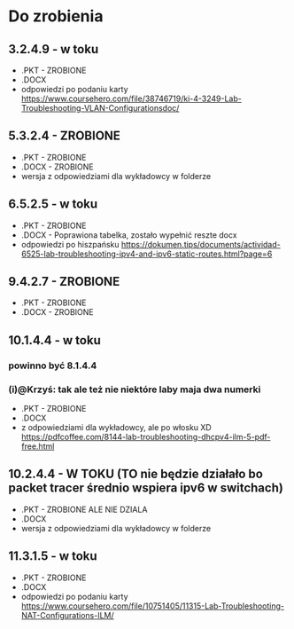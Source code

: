 # Do zrobienia

## 3.2.4.9 - w toku

- .PKT - ZROBIONE
- .DOCX
- odpowiedzi po podaniu karty https://www.coursehero.com/file/38746719/ki-4-3249-Lab-Troubleshooting-VLAN-Configurationsdoc/

## 5.3.2.4 - ZROBIONE

- .PKT - ZROBIONE
- .DOCX - ZROBIONE
- wersja z odpowiedziami dla wykładowcy w folderze

## 6.5.2.5 - w toku

- .PKT - ZROBIONE
- .DOCX - Poprawiona tabelka, zostało wypełnić reszte docx
- odpowiedzi po hiszpańsku https://dokumen.tips/documents/actividad-6525-lab-troubleshooting-ipv4-and-ipv6-static-routes.html?page=6

## 9.4.2.7 - ZROBIONE

- .PKT - ZROBIONE
- .DOCX - ZROBIONE

## 10.1.4.4 - w toku
### powinno być 8.1.4.4
### (i)@Krzyś: tak ale też nie niektóre laby maja dwa numerki

- .PKT - ZROBIONE
- .DOCX
- z odpowiedziami dla wykładowcy, ale po włosku XD https://pdfcoffee.com/8144-lab-troubleshooting-dhcpv4-ilm-5-pdf-free.html

## 10.2.4.4 - W TOKU (TO nie będzie działało bo packet tracer średnio wspiera ipv6 w switchach)

- .PKT - ZROBIONE ALE NIE DZIALA
- .DOCX
- wersja z odpowiedziami dla wykładowcy w folderze

## 11.3.1.5 - w toku

- .PKT - ZROBIONE
- .DOCX
- odpowiedzi po podaniu karty https://www.coursehero.com/file/10751405/11315-Lab-Troubleshooting-NAT-Configurations-ILM/
